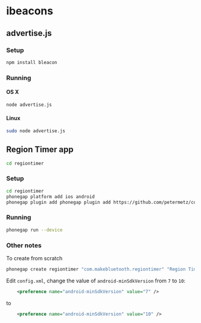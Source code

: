 # ibeacons

## advertise.js

### Setup

```sh
npm install bleacon
```

### Running

#### OS X

```sh
node advertise.js
```

#### Linux

```sh
sudo node advertise.js
```

## Region Timer app

```sh
cd regiontimer
```

### Setup

```sh
cd regiontimer
phonegap platform add ios android
phonegap plugin add phonegap plugin add https://github.com/petermetz/cordova-plugin-ibeacon.git#3.3.0
```

### Running

```sh
phonegap run --device
```

### Other notes

To create from scratch

```sh
phonegap create regiontimer "com.makebluetooth.regiontimer" "Region Timer"
```

Edit ```config.xml```, change the value of ```android-minSdkVersion``` from ```7``` to ```10```:

```xml
    <preference name="android-minSdkVersion" value="7" />
```

to

```xml
    <preference name="android-minSdkVersion" value="10" />
```
